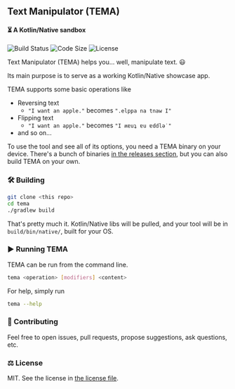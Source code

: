 ## Text Manipulator (TEMA)


#### ⏳ A Kotlin/Native sandbox

![Build Status](https://img.shields.io/github/workflow/status/milosmns/tema/Build%20Release?label=Build&logo=github)
![Code Size](https://img.shields.io/github/languages/code-size/milosmns/tema?label=Code%20Size&logo=github&style=flat-square)
![License](https://img.shields.io/github/license/milosmns/tema?label=License)

Text Manipulator (TEMA) helps you... well, manipulate text. 😃

Its main purpose is to serve as a working Kotlin/Native showcase app.

TEMA supports some basic operations like

- Reversing text
    - `"I want an apple."` becomes `".elppa na tnaw I"`
- Flipping text
    - `"I want an apple."` becomes `"I ʍɐuʇ ɐu ɐddlǝ˙"`
- and so on...

To use the tool and see all of its options, you need a TEMA binary on your device.
There's a bunch of binaries [in the releases section](https://github.com/milosmns/tema/releases), 
but you can also build TEMA on your own.


### 🛠️ Building

```bash
git clone <this repo>
cd tema
./gradlew build
```

That's pretty much it. Kotlin/Native libs will be pulled, and your tool will be in `build/bin/native/`, built for your OS.


### ▶️ Running TEMA

TEMA can be run from the command line.

```bash
tema <operation> [modifiers] <content>
```

For help, simply run

```bash
tema --help
```


### 💬 Contributing

Feel free to open issues, pull requests, propose suggestions, ask questions, etc.


### ⚖️ License

MIT. See the license in [the license file](https://github.com/milosmns/tema/blob/master/LICENSE).
